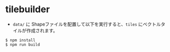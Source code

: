 # tilebuilder

- `data/` に Shapeファイルを配置して以下を実行すると、`tiles` にベクトルタイルが作成されます。

```
$ npm install
$ npm run build
```
